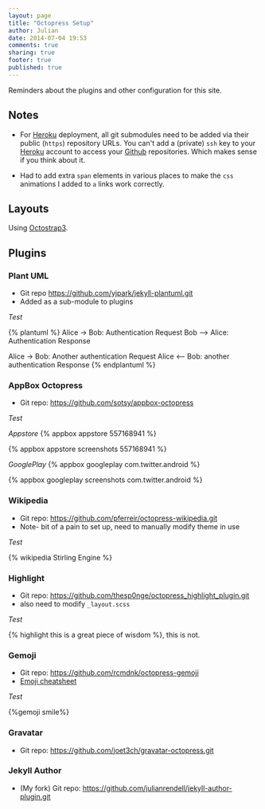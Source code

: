 ```yaml
---
layout: page
title: "Octopress Setup"
author: Julian
date: 2014-07-04 19:53
comments: true
sharing: true
footer: true
published: true
---
```


Reminders about the plugins and other configuration for this site.

## Notes

* For [Heroku] deployment, all git submodules need to be added via their public (`https`) repository URLs. You can't add a (private) `ssh` key to your [Heroku] account to access your [Github] repositories. Which makes sense if you think about it.

* Had to add extra `span` elements in various places to make the `css` animations I added to `a` links work correctly.

## Layouts

Using [Octostrap3].

## Plugins

### Plant UML

* Git repo https://github.com/yjpark/jekyll-plantuml.git
* Added as a sub-module to plugins

*Test*

{% plantuml %}
Alice -> Bob: Authentication Request
Bob --> Alice: Authentication Response

Alice -> Bob: Another authentication Request
Alice <-- Bob: another authentication Response
{% endplantuml %}

### AppBox Octopress
* Git repo: https://github.com/sotsy/appbox-octopress

*Test*

_Appstore_
{% appbox appstore 557168941 %}

{% appbox appstore screenshots 557168941 %}

_GooglePlay_
{% appbox googleplay com.twitter.android %}

{% appbox googleplay screenshots com.twitter.android %}

### Wikipedia
* Git repo: https://github.com/pferreir/octopress-wikipedia.git
* Note- bit of a pain to set up, need to manually modify theme in use

*Test*

{% wikipedia Stirling Engine %}

### Highlight
* Git repo: https://github.com/thesp0nge/octopress_highlight_plugin.git
* also need to modify `_layout.scss`

*Test*

{% highlight this is a great piece of wisdom %}, this is not.

### Gemoji
* Git repo: https://github.com/rcmdnk/octopress-gemoji
* [Emoji cheatsheet](http://www.emoji-cheat-sheet.com/)

*Test*

{%gemoji smile%}

### Gravatar

* Git repo: https://github.com/joet3ch/gravatar-octopress.git

### Jekyll Author
* (My fork) Git repo: https://github.com/julianrendell/jekyll-author-plugin.git



[Heroku]: http://heroku.com
[Github]: http://github.com
[Octostrap3]: http://kaworu.github.io/octostrap3/
